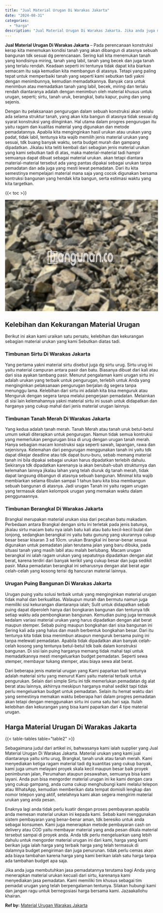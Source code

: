 ```yaml
---
title: "Jual Material Urugan Di Warakas Jakarta"
date: "2024-08-31"
categories: 
  - "harga"
description: "Jual Material Urugan Di Warakas Jakarta. Jika anda juga membutuhkan jasa pemadatannya terutama bagi Anda yang menerapkan material urukan kecuali dari sirtu,..."
---
```


**Jual Material Urugan Di Warakas Jakarta** – Pada perencanaan konstruksi kerap kita menemukan kondisi tanah yang akan dibangun di atasnya sebuah bangunan tdk sesuai dg perencanaan. Sering kali kita menemukan tanah yang kondisinya miring, tanah yang labil, tanah yang becek dan juga tanah yang terlalu rendah. Keadaan seperti ini tentunya tidak dapat kita biarkan semacam itu saja kemudian kita membangun di atasnya. Tetapi yang paling tepat untuk memperbaiki tanah yang seperti kami sebutkan tadi yakni dengan menimbunnya, kemudian memadatkannya. Banyak cara untuk menimbun atau memadatkan tanah yang labil, becek, miring dan terlalu rendah diantaranya adalah dengan menimbun oleh material khusus untuk urugan, seperti; sirtu, tanah uruk, berangkal, batu kapur, puing dan yang sejenis.

Dengan itu pelaksanaan pengurugan dalam sebuah konstruksi akan selalu ada selama struktur tanah, yang akan kita bangun di atasnya tidak sesuai dg syarat konstruksi yang diinginkan. Hal utama dalam progres pengurugan itu yaitu ragam dan kualitas material yang digunakan dan metode pemadatannya. Apabila kita menginginkan hasil urukan atau urukan yang padat, tidak labil, tentunya kita wajib memilih jenis material urukan yang sesuai, tdk buang banyak waktu, serta budget murah dan gampang dipadatkan. Jikalau kita teliti kembali dari sebagian jenis material urukan yang kami sebutkan tadi di atas, maka material-material tadi hampir semuanya dapat dibuat sebagai material urukan. akan tetapi diantara material-material tersebut ada yang pantas dipakai sebagai urukan tanpa pemadatan dan ada juga yang mesti lewat pemadatan. Dari itu kita semestinya mempelajari material mana saja yang cocok digunakan bersama kontruksi bangunan yang hendak kita bangun, serta estimasi waktu yang kita targetkan.

{{< toc >}}

![Jual Material Urugan Di Warakas Jakarta](/images/jual-urugan-38.png)

## Kelebihan dan Kekurangan Material Urugan

Berikut ini akan kami uraikan satu persatu, kelebihan dan kekurangan sebagian material urukan yang kami Sebutkan diatas tadi.

### Timbunan Sirtu Di Warakas Jakarta

Yang pertama yakni material sirtu disebut juga dg sirtu urug. Sirtu urug ini yaitu material campuran antara pasir dan batu. Biasanya dibuat dari kali atau dari sisa ayakan tambang pasir. Menurut pengalaman kami urugan sirtu ini adalah urukan yang terbaik untuk pengurugan, terlebih untuk Anda yang menginginkan pelaksanaan pengurugan berjalan dg segera tanpa menunggu lama. Kelebihan dari sirtu ini adalah kita bisa menguruk atau Menguruk dengan segera tanpa melalui pengerjaan pemadatan. Melainkan di sisi lain kelemahannya yakni material sirtu ini susah untuk didapatkan dan harganya yang cukup mahal dari jenis material urugan lainnya.

### Timbunan Tanah Merah Di Warakas Jakarta

Yang kedua adalah tanah merah. Tanah Merah atau tanah uruk betul-betul umum sekali diterapkan untuk pengurugan. Namun tidak semua kontruksi yang memerlukan pengurugan bisa di urug dengan urugan tanah merah. Hanya sebagian macam konstruksi saja seperti sawah, lapangan, rawa dan sejenisnya. Kelemahan dari pengurugan menggunakan tanah ini yaitu tdk dapat dikejar deadline atau tdk dapat buru-buru, sebab memang material tanah ini bila dipakai sebagai urukan harus dipadatkan terlebih dahulu. Sekiranya tdk dipadatkan karenanya ia akan berubah-ubah strukturnya dan kelemahan lainnya jikalau lahan yang telah diuruk dg tanah merah, tidak dapat langsung dibangun di atasnya sebuah bangunan. Minimal kita wajib membiarkan selama 6bulan sampai 1 tahun baru kita bisa membangun sebuah bangunan di atasnya. Jadi urugan Tanah ini yaitu ragam urugan yang termasuk dalam kelompok urugan yang memakan waktu dalam penggunaannya.

### Timbunan Berangkal Di Warakas Jakarta

Brangkal merupakan material urukan sisa dari pecahan batu makadam. Perbedaan antara Brangkal dengan sirtu ini terletak pada jenis batunya, jikalau sirtu macam batu nya ialah batu kali atau batu kecil-kecil bulat dan lonjong, sedangkan berangkal ini yaitu batu gunung yang ukurannya cukup besar besar kisaran 3 sd 10cm. urukan Brangkal ini benar-benar sesuai digunakan untuk pemadatan jalan terutama jalan yang baru dibuka, pada situasi tanah yang masih labil atau malah berlubang. Macam urugan berangkal ini ialah ragam urukan yang sepatutnya dipadatkan dengan alat berat, karena terdiri dari banyak kerikil yang cukup besar dan juga sedikit pasir. Maka pemadatan berangkal ini seharusnya dengan alat berat agar celah-celah yang kosong terisi dg hancuran material lainnya.

### Urugan Puing Bangunan Di Warakas Jakarta

Urugan puing yaitu solusi terbaik untuk yang menginginkan material urugan tidak mahal dan berkualitas. Walaupun murah dan bermutu namun juga memiliki sisi kekurangan diantaranya ialah; Sulit untuk didapatkan sebab puing dapat diperoleh hanya dari bongkaran bangunan dan tentunya tdk setiap waktu ada pembongkaran bangunan. Kemudian puing juga termasuk kedalam variasi material urukan yang harus dipadatkan dengan alat berat maupun stemper. Sebab puing maupun bongkahan dari sisa bangunan ini Sering kali ada yang halus dan masih berbentuk bongkahan besar. Dari itu tentunya kita tidak bisa menimbun ataupun menguruk bersama puing ini tanpa melewati pemadatan. Apabila tidak dipadatkan akan banyak celah-celah kosong yang tentunya betul-betul tdk baik dalam konstruksi bangunan. Di sisi lain puing harganya memang tidak mahal tapi untuk memadatkannya mesti mengeluarkan budget pemadatan. Seperti sewa stemper, membayar tukang stemper, atau biaya sewa alat berat.

Dari beberapa jenis material urugan yang Kami paparkan tadi tentunya adalah material sirtu yang menurut Kami yaitu material terbaik untuk pengurukan. Selain dari simple Sirtu ini tdk memerlukan pemadatan dg alat berat atau lainnya, akhirnya meskipun harganya mahal sedikit tapi tidak perlu mengeluarkan budget untuk pemadatan. Selain itu hemat waktu dari yang semestinya memakan waktu beberapa hari dalam progres pemadatan akan tetapi dengan menggunakan sirtu ini cuma satu hari saja. Itulah kelebihan dan kekurangan yang bisa kami paparkan dari 4 tipe material urugan.

## Harga Material Urugan Di Warakas Jakarta

{{< table-tables table="table2" >}}

Sebagaimana judul dari artikel ini, bahwasanya kami ialah supplier yang Jual Material Urugan Di Warakas Jakarta. Material urukan yang kami jual diantaranya yaitu sirtu urug, Brangkal, tanah uruk atau tanah merah. Kami menyediakan ketiga ragam material tadi dg kuantitas yang cukup banyak, kami juga umum melayani proyek skala kecil maupun besar baik proyek penimbunan jalan, Perumahan ataupun pesawahan, semuanya bisa kami layani. Anda pun bisa mengorder material urugan ini ke kami dengan cara yang cukup gampang, anda cuma cukup menghubungi kami melalui telepon atau WhatsApp, kemudian memberikan data tempat domisili lengkap dan nomor telepon yang aktif, setelahnya kami akan segera mengirim material urukan yang anda pesan.

Enaknya lagi anda tidak perlu kuatir dengan proses pembayaran apabila anda memesan material urukan ini kepada kami. Sebab kami menggunakan sistem pembayaran yang benar-benar aman, tdk beresiko untuk anda sebagai konsumen. Kami juga menerapkan metode pembayaran cash on delivery atau COD yaitu membayar material yang anda pesan dikala material tersebut sampai di proyek anda. Anda tdk perlu mengeluarkan uang lebih dahulu untuk mengorder material urugan ini dari kami, harga yang kami berikan juga ialah harga yang terbaik harga yang telah termasuk di dalamnya budget pengiriman dan juga penurunan. tidak perlu cemas akan ada biaya tambahan karena harga yang kami berikan ialah satu harga tanpa ada tambahan budget apa saja.

Jika anda juga membutuhkan jasa pemadatannya terutama bagi Anda yang menerapkan material urukan kecuali dari sirtu, karenanya kami menyediakan jasa pemadatan. Kami memiliki tim khusus sebagai tim pemadat urugan yang telah berpengalaman tentunya. Silakan hubungi kami dan jangan ragu untuk bernegosiasi harga bersama kami. Jazaakallohu khairan.

**Ref by:** [Material Urugan Warakas Jakarta](https://id.wikipedia.org/wiki/Material)
